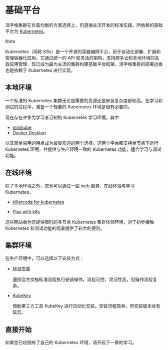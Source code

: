 # 基础平台

活字格集群在负载均衡的方案选择上，仍遵循主流开发的标准实践，所依赖的基础平台为 [Kubernetes](https://kubernetes.io/zh-cn/)。

> [!NOTE]
> Kubernetes（简称 K8s）是一个开源的容器编排平台，用于自动化部署、扩展和管理容器化应用。它通过统一的 API 和灵活的架构，支持跨多云和本地环境的高效应用管理，现已成为最为主流的集群构建基础平台框架。活字格集群的部署运维也是依赖于 Kubernetes 进行实现。

## 本地环境

一个标准的 Kubernetes 集群无论是需要的资源还是安装复杂度都较高。在学习和测试的过程中，准备一个轻量的 Kubernetes 环境是很有必要的。

现在存在许多为学习者订制的 Kubernetes 学习环境，其中

-   [minikube](./kubernetes/minikube)
-   [Docker Desktop](./kubernetes/docker-desktop)

以其简单易用的特点成为最受欢迎的两个选择。这两个平台都支持单节点下运行 Kubernetes 环境，并提供与生产环境一致的 Kubernetes 功能，适合学习与调试功能。

## 在线环境

除了本地环境之外，您也可以通过一些 web 服务，在线体验与学习 Kubernetes。

-   [killercoda for kubernetes](https://killercoda.com/playgrounds/scenario/kubernetes)

-   [Play with k8s](https://labs.play-with-k8s.com/)

这些网站会为您提供限时的多节点 Kubernetes 集群体验环境，对于初步接触 Kubernetes 和测试功能的场景提供了较大的便利。

## 集群环境

在生产环境中，可以选择以下安装方式：

-   [标准安装](./kubernetes/manual)

    遵照官方文档标准流程执行安装操作。流程可控，灵活性高，但操作流程复杂。

-   [KubeKey](./kubernetes/kubekey)

    借助第三方工具 KubeKey 进行自动化安装。安装流程简单，但安装版本会有延后。

## 直接开始

如果您已经拥有了自己的 Kubernetes 环境，请开启下一章的学习。
